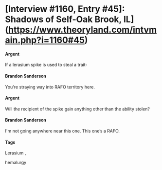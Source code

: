 # [Interview #1160, Entry #45]: Shadows of Self-Oak Brook, IL](https://www.theoryland.com/intvmain.php?i=1160#45)

#### Argent

If a lerasium spike is used to steal a trait-

#### Brandon Sanderson

You're straying way into RAFO territory here.

#### Argent

Will the recipient of the spike gain anything other than the ability stolen?

#### Brandon Sanderson

I'm not going anywhere near this one. This one’s a RAFO.

#### Tags

Lerasium
,

hemalurgy


